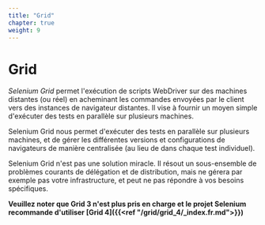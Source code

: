 ```yaml
---
title: "Grid"
chapter: true
weight: 9
---
```


# Grid

_Selenium Grid_ permet l'exécution de scripts WebDriver sur 
des machines distantes (ou réel) en acheminant les commandes 
envoyées par le client vers des instances de navigateur distantes.
Il vise à fournir un moyen simple d'exécuter des tests 
en parallèle sur plusieurs machines.

Selenium Grid nous permet d'exécuter des tests en parallèle 
sur plusieurs machines, et de gérer les différentes versions 
et configurations de navigateurs de manière centralisée
(au lieu de dans chaque test individuel).

Selenium Grid n'est pas une solution miracle.
Il résout un sous-ensemble de problèmes courants 
de délégation et de distribution,
mais ne gérera par exemple pas votre infrastructure,
et peut ne pas répondre à vos besoins spécifiques.

**Veuillez noter que Grid 3 n'est plus pris 
en charge et le projet Selenium recommande 
d'utiliser [Grid 4]({{<ref "/grid/grid_4/_index.fr.md">}})**
